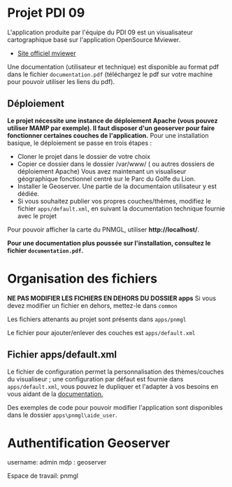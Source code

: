 # Projet PDI 09

L'application produite par l'équipe du PDI 09 est un visualisateur cartographique basé sur l'application OpenSource Mviewer. 

- [Site officiel mviewer](https://mviewer.github.io/fr/)

Une documentation (utilisateur et technique) est disponible au format pdf dans le fichier `documentation.pdf` (téléchargez le pdf sur votre machine pour pouvoir utiliser les liens du pdf).


## Déploiement

**Le projet nécessite une instance de déploiement Apache (vous pouvez utiliser MAMP par exemple). Il faut disposer d'un geoserver pour faire fonctionner certaines couches de l'application.** Pour une installation basique, le déploiement se passe en trois étapes :

- Cloner le projet dans le dossier de votre choix
- Copier ce dossier dans le dossier /var/www/ ( ou autres dossiers de déploiement Apache)
  Vous avez maintenant un visualiseur géographique fonctionnel centré sur le Parc du Golfe du Lion.
- Installer le Geoserver. Une partie de la documentaion utilisateur y est dédiée.
- Si vous souhaitez publier vos propres couches/thèmes, modifiez le fichier `apps/default.xml`, en suivant la documentation technique fournie avec le projet

Pour pouvoir afficher la carte du PNMGL, utiliser **http://localhost/**.

**Pour une documentation plus poussée sur l'installation, consultez le fichier `documentation.pdf`.**

# Organisation des fichiers

**NE PAS MODIFIER LES FICHIERS EN DEHORS DU DOSSIER apps**
Si vous devez modifier un fichier en dehors, mettez-le dans `common`

Les fichiers attenants au projet sont présents dans `apps/pnmgl`

Le fichier pour ajouter/enlever des couches est `apps/default.xml`

## Fichier apps/default.xml

Le fichier de configuration permet la personnalisation des thèmes/couches du visualiseur ; une configuration par
défaut est fournie dans `apps/default.xml`, vous pouvez le dupliquer et l'adapter à vos besoins en vous aidant de la [documentation.](http://mviewerdoc.readthedocs.io/fr/latest/)

Des exemples de code pour pouvoir modifier l'application sont disponibles dans le dossier `apps\pnmgl\aide_user`.

# Authentification Geoserver

username: admin
mdp : geoserver

Espace de travail: pnmgl